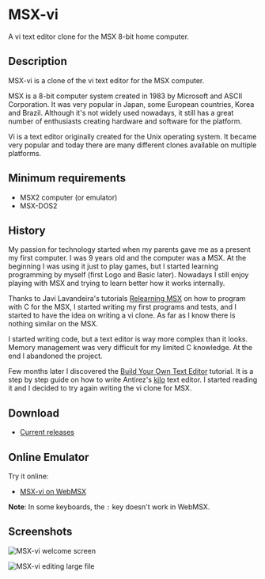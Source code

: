 # MSX-vi

A vi text editor clone for the MSX 8-bit home computer.

## Description

MSX-vi is a clone of the vi text editor for the MSX computer.

MSX is a 8-bit computer system created in 1983 by Microsoft and ASCII Corporation. It was very popular in Japan, some European countries, Korea and Brazil. Although it's not widely used nowadays, it still has a great number of enthusiasts creating hardware and software for the platform.

Vi is a text editor originally created for the Unix operating system. It became very popular and today there are many different clones available on multiple platforms.

## Minimum requirements

* MSX2 computer (or emulator)
* MSX-DOS2

## History

My passion for technology started when my parents gave me as a present my first computer. I was 9 years old and the computer was a MSX. At the beginning I was using it just to play games, but I started learning programming by myself (first Logo and Basic later). Nowadays I still enjoy playing with MSX and trying to learn better how it works internally.

Thanks to Javi Lavandeira's tutorials [Relearning MSX](https://www.lavandeira.net/relearning-msx/) on how to program with C for the MSX, I started writing my first programs and tests, and I started to have the idea on writing a vi clone. As far as I know there is nothing similar on the MSX.

I started writing code, but a text editor is way more complex than it looks. Memory management was very difficult for my limited C knowledge. At the end I abandoned the project.

Few months later I discovered the [Build Your Own Text Editor](https://viewsourcecode.org/snaptoken/kilo/index.html) tutorial. It is a step by step guide on how to write Antirez's [kilo](http://antirez.com/news/108) text editor. I started reading it and I decided to try again writing the vi clone for MSX.

## Download

* [Current releases](https://github.com/fr3nd/msx-vi/releases)

## Online Emulator

Try it online:

* [MSX-vi on WebMSX](http://webmsx.org/?PRESETS=DOS2&DISKA_FILES_URL=https://github.com/fr3nd/msx-vi/releases/download/v0.1.0/vi.zip)

**Note**: In some keyboards, the ```:``` key doesn't work in WebMSX.

## Screenshots

![MSX-vi welcome screen](https://raw.githubusercontent.com/fr3nd/msx-vi/master/img/openmsx0001.png "MSX-vi welcome screen")

![MSX-vi editing large file](https://raw.githubusercontent.com/fr3nd/msx-vi/master/img/openmsx0002.png "MSX-vi editing large file")
